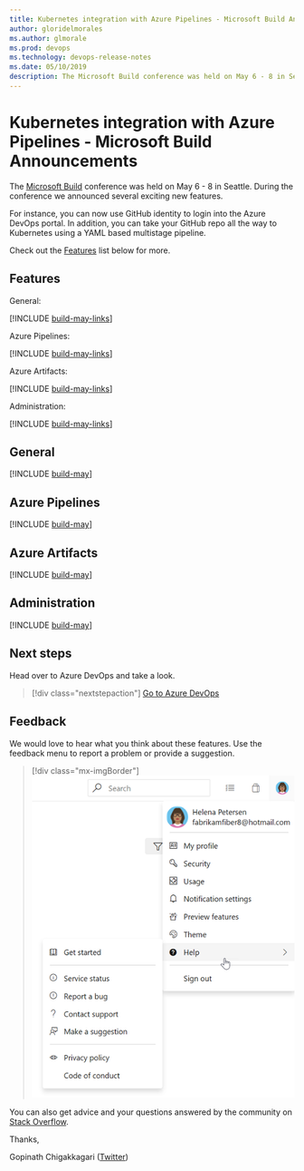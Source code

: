 ```yaml
---
title: Kubernetes integration with Azure Pipelines - Microsoft Build Announcements
author: gloridelmorales
ms.author: glmorale
ms.prod: devops
ms.technology: devops-release-notes
ms.date: 05/10/2019
description: The Microsoft Build conference was held on May 6 - 8 in Seattle.
---
```


# Kubernetes integration with Azure Pipelines - Microsoft Build Announcements

The [Microsoft Build](https://www.microsoft.com/en-us/build) conference was held on May 6 - 8 in Seattle.  During the conference we announced several exciting new features. 

For instance, you can now use GitHub identity to login into the Azure DevOps portal. In addition, you can take your GitHub repo all the way to Kubernetes using a YAML based multistage pipeline. 

Check out the [Features](#features) list below for more.

## Features

General:

[!INCLUDE [build-may-links](_shared/general/build-may-links.md)]

Azure Pipelines:

[!INCLUDE [build-may-links](_shared/pipelines/build-may-links.md)]

Azure Artifacts:

[!INCLUDE [build-may-links](_shared/artifacts/build-may-links.md)]

Administration:

[!INCLUDE [build-may-links](_shared/administration/build-may-links.md)]

## General

[!INCLUDE [build-may](_shared/general/build-may.md)]

## Azure Pipelines

[!INCLUDE [build-may](_shared/pipelines/build-may.md)]

## Azure Artifacts

[!INCLUDE [build-may](_shared/artifacts/build-may.md)]

## Administration

[!INCLUDE [build-may](_shared/administration/build-may.md)]

## Next steps

Head over to Azure DevOps and take a look.

> [!div class="nextstepaction"]
> [Go to Azure DevOps](http://go.microsoft.com/fwlink/?LinkId=307137&campaign=o~msft~docs~product-vsts~release-notes)

## Feedback

We would love to hear what you think about these features. Use the feedback menu to report a problem or provide a suggestion.

> [!div class="mx-imgBorder"]
> ![Make a suggestion](../_img/make-a-suggestion.png)

You can also get advice and your questions answered by the community on [Stack Overflow](https://stackoverflow.com/questions/tagged/azure-devops).

Thanks,

Gopinath Chigakkagari ([Twitter](https://twitter.com/gopinach))
